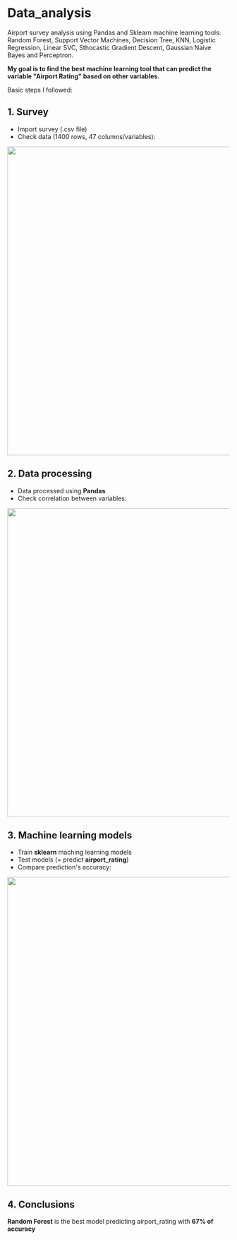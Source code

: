 # Data_analysis
<p>Airport survey analysis using Pandas and Sklearn machine learning tools: Random Forest, Support Vector Machines, Decision Tree, KNN, Logistic Regression, Linear SVC, Sthocastic Gradient Descent, Gaussian Naive Bayes and Perceptron.</p>

<p><b>My goal is to find the best machine learning tool that can predict the variable "Airport Rating" based on other variables.</b></p>

<p>Basic steps I followed:</p>

## 1. Survey
<ul>
  <li>Import survey (.csv file)</li>
  <li>Check data (1400 rows, 47 columns/variables):</li>
</ul>
<p align="center"><img src="https://user-images.githubusercontent.com/24521991/32989191-b9b638ea-cd4c-11e7-836f-cbf78b9f5032.PNG" width="700"></p>

## 2. Data processing
<ul>
<li>Data processed using <b>Pandas</b></li>
<li>Check correlation between variables:</li>
</ul>
<p align="center"><img src="https://user-images.githubusercontent.com/24521991/32989349-5cce2004-cd4f-11e7-98e0-f8b8c18d22ff.png" width="700"></p>

## 3. Machine learning models
<ul>
<li>Train <b>sklearn</b> maching learning models</li>
<li>Test models (= predict <b>airport_rating</b>)</li>
<li>Compare prediction's accuracy:</li>
</ul>
<p align="center"><img src="https://user-images.githubusercontent.com/24521991/32989413-4100b368-cd50-11e7-8cb6-1420277920d8.png" width="700"></p>

## 4. Conclusions
<b>Random Forest</b> is the best model predicting airport_rating with <b>67% of accuracy</b>
